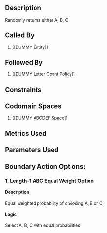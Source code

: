 ## Description

Randomly returns either A, B, C
## Called By
1. [[DUMMY Entity]]

## Followed By
1. [[DUMMY Letter Count Policy]]

## Constraints

## Codomain Spaces
1. [[DUMMY ABCDEF Space]]

## Metrics Used

## Parameters Used

## Boundary Action Options:
### 1. Length-1 ABC Equal Weight Option
#### Description
Equal weighted probability of choosing A, B or C
#### Logic
Select A, B, C with equal probabilities

